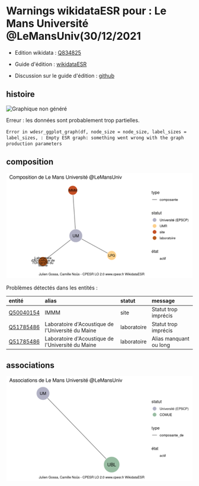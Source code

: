Warnings wikidataESR pour : Le Mans Université @LeMansUniv(30/12/2021
================

- Edition wikidata : [Q834825](https://www.wikidata.org/wiki/Q834825)
- Guide d'édition : [wikidataESR](https://github.com/cpesr/wikidataESR/)

- Discussion sur le guide d'édition : [github](https://github.com/cpesr/wikidataESR/issues)



## histoire 

![Graphique non généré](Q834825-histoire.png) 

 


Erreur : les données sont probablement trop partielles.
```
Error in wdesr_ggplot_graph(df, node_size = node_size, label_sizes = label_sizes, : Empty ESR graph: something went wrong with the graph production parameters

``` 



## composition 

![Graphique non généré](Q834825-composition.png) 

Problèmes détectés dans les entités :

|entité                                               |alias                                             |statut      |message                |
|:----------------------------------------------------|:-------------------------------------------------|:-----------|:----------------------|
|[Q50040154](https://www.wikidata.org/wiki/Q50040154) |IMMM                                              |site        |Statut trop imprécis   |
|[Q51785486](https://www.wikidata.org/wiki/Q51785486) |Laboratoire d'Acoustique de l'Université du Maine |laboratoire |Statut trop imprécis   |
|[Q51785486](https://www.wikidata.org/wiki/Q51785486) |Laboratoire d'Acoustique de l'Université du Maine |laboratoire |Alias manquant ou long |

 



## associations 

![Graphique non généré](Q834825-associations.png) 

 

